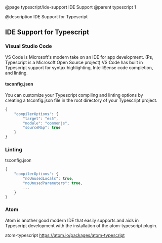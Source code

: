 @page typescript/ide-support IDE Support
@parent typescript 1

@description IDE Support for Typescript

## IDE Support for Typescript


### Visual Studio Code

VS Code is Microsoft's modern take on an IDE for app development. (Ps, Typescript is a Microsoft Open Source project) VS Code has built in Typescript support for syntax highlighting, IntelliSense code completion, and linting.



#### tsconfig.json

You can customize your Typescript compiling and linting options by creating a tsconfig.json file in the root directory of your Typescript project.

```javascript
{
    "compilerOptions": {
        "target": "es5",
        "module": "commonjs",
        "sourceMap": true
    }
}
```

### Linting

tsconfig.json
```javascript
{
    "compilerOptions": {
        "noUnusedLocals": true,
        "noUnusedParameters": true,
        ...
	}
}
```

### Atom

Atom is another good modern IDE that easily supports and aids in Typescript development with the installation of the atom-typescript plugin.

atom-typescript https://atom.io/packages/atom-typescript
